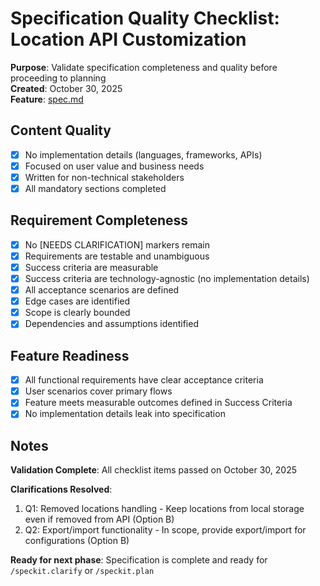 # Specification Quality Checklist: Location API Customization

**Purpose**: Validate specification completeness and quality before proceeding to planning  
**Created**: October 30, 2025  
**Feature**: [spec.md](../spec.md)

## Content Quality

- [x] No implementation details (languages, frameworks, APIs)
- [x] Focused on user value and business needs
- [x] Written for non-technical stakeholders
- [x] All mandatory sections completed

## Requirement Completeness

- [x] No [NEEDS CLARIFICATION] markers remain
- [x] Requirements are testable and unambiguous
- [x] Success criteria are measurable
- [x] Success criteria are technology-agnostic (no implementation details)
- [x] All acceptance scenarios are defined
- [x] Edge cases are identified
- [x] Scope is clearly bounded
- [x] Dependencies and assumptions identified

## Feature Readiness

- [x] All functional requirements have clear acceptance criteria
- [x] User scenarios cover primary flows
- [x] Feature meets measurable outcomes defined in Success Criteria
- [x] No implementation details leak into specification

## Notes

**Validation Complete**: All checklist items passed on October 30, 2025

**Clarifications Resolved**:

1. Q1: Removed locations handling - Keep locations from local storage even if removed from API (Option B)
2. Q2: Export/import functionality - In scope, provide export/import for configurations (Option B)

**Ready for next phase**: Specification is complete and ready for `/speckit.clarify` or `/speckit.plan`
